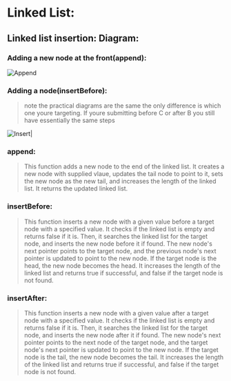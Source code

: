 # Linked List:

## Linked list insertion: Diagram:

### Adding a new node at the front(append):

![Append](https://media.geeksforgeeks.org/wp-content/cdn-uploads/gq/2013/03/Linkedlist_insert_at_start.png)

### Adding a node(insertBefore):

>note the practical diagrams are the same the only difference is which one youre targeting. If youre submitting before C or after B you still have essentially the same steps

![Insert](https://media.geeksforgeeks.org/wp-content/cdn-uploads/gq/2013/03/Linkedlist_insert_middle.png)|


### append:
>This function adds a new node to the end of the linked list. It creates a new node with supplied vlaue, updates the tail node to point to it, sets the new node as the new tail, and increases the length of the linked list. It returns the updated linked list.

### insertBefore:
>This function inserts a new node with a given value before a target node with a specified value. It checks if the linked list is empty and returns false if it is. Then, it searches the linked list for the target node, and inserts the new node before it if found. The new node's next pointer points to the target node, and the previous node's next pointer is updated to point to the new node. If the target node is the head, the new node becomes the head. It increases the length of the linked list and returns true if successful, and false if the target node is not found.

### insertAfter:
>This function inserts a new node with a given value after a target node with a specified value. It checks if the linked list is empty and returns false if it is. Then, it searches the linked list for the target node, and inserts the new node after it if found. The new node's next pointer points to the next node of the target node, and the target node's next pointer is updated to point to the new node. If the target node is the tail, the new node becomes the tail. It increases the length of the linked list and returns true if successful, and false if the target node is not found.